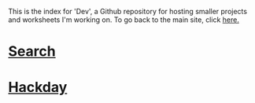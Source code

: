 This is the index for 'Dev', a Github repository for hosting smaller projects and worksheets I'm working on.
To go back to the main site, click [here.](https://fergustaylor.github.io)

# [Search](https://fergustaylor.github.io/Dev/Search)

# [Hackday](https://fergustaylor.github.io/Dev/Hackday)